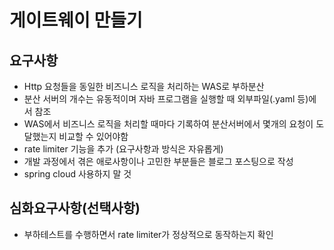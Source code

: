 # 게이트웨이 만들기
## 요구사항
- Http 요청들을 동일한 비즈니스 로직을 처리하는 WAS로 부하분산
- 분산 서버의 개수는 유동적이며 자바 프로그램을 실행할 때 외부파일(.yaml 등)에서 참조
- WAS에서 비즈니스 로직을 처리할 때마다 기록하여 분산서버에서 몇개의 요청이 도달했는지 비교할 수 있어야함
- rate limiter 기능을 추가 (요구사항과 방식은 자유롭게)
- 개발 과정에서 겪은 애로사항이나 고민한 부분들은 블로그 포스팅으로 작성
- spring cloud 사용하지 말 것

## 심화요구사항(선택사항)
- 부하테스트를 수행하면서 rate limiter가 정상적으로 동작하는지 확인
